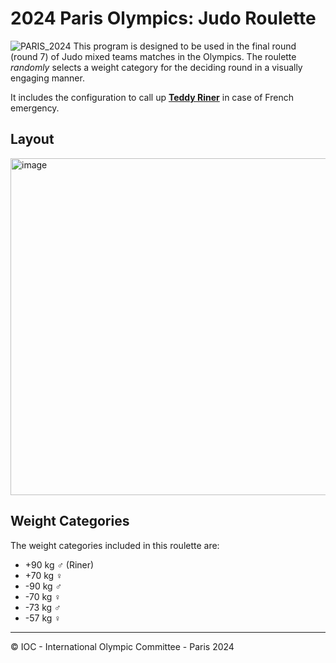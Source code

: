 # 2024 Paris Olympics: Judo Roulette
![PARIS_2024](https://github.com/user-attachments/assets/c500e28a-8b21-4520-a742-fe76edd9de25)
This program is designed to be used in the final round (round 7) of Judo mixed teams matches in the Olympics. The roulette _randomly_ selects a weight category for the deciding round in a visually engaging manner. 

It includes the configuration to call up [**Teddy Riner**](https://www.instagram.com/teddyriner/) in case of French emergency.

## Layout
<img width="539" alt="image" src="https://github.com/user-attachments/assets/066cf03d-fe36-4798-b232-8b7c753f8883">

## Weight Categories
The weight categories included in this roulette are:
- +90 kg ♂ (Riner)
- +70 kg ♀
- -90 kg ♂
- -70 kg ♀
- -73 kg ♂
- -57 kg ♀
 
<hr>

© IOC - International Olympic Committee - Paris 2024
